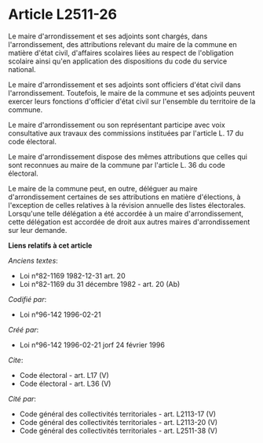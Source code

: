 # Article L2511-26

Le maire d'arrondissement et ses adjoints sont chargés, dans l'arrondissement, des attributions relevant du maire de la
commune en matière d'état civil, d'affaires scolaires liées au respect de l'obligation scolaire ainsi qu'en application des
dispositions du code du service national. 

Le maire d'arrondissement et ses adjoints sont officiers d'état civil dans l'arrondissement. Toutefois, le maire de la
commune et ses adjoints peuvent exercer leurs fonctions d'officier d'état civil sur l'ensemble du territoire de la commune. 

Le maire d'arrondissement ou son représentant participe avec voix consultative aux travaux des commissions instituées par
l'article L. 17 du code électoral. 

Le maire d'arrondissement dispose des mêmes attributions que celles qui sont reconnues au maire de la commune par l'article
L. 36 du code électoral. 

Le maire de la commune peut, en outre, déléguer au maire d'arrondissement certaines de ses attributions en matière
d'élections, à l'exception de celles relatives à la révision annuelle des listes électorales. Lorsqu'une telle délégation a
été accordée à un maire d'arrondissement, cette délégation est accordée de droit aux autres maires d'arrondissement sur leur
demande.

**Liens relatifs à cet article**

_Anciens textes_:

  - Loi n°82-1169 1982-12-31 art. 20
  - Loi n°82-1169 du 31 décembre 1982 - art. 20 (Ab)

_Codifié par_:

  - Loi n°96-142 1996-02-21

_Créé par_:

  - Loi n°96-142 1996-02-21 jorf 24 février 1996

_Cite_:

  - Code électoral - art. L17 (V)
  - Code électoral - art. L36 (V)

_Cité par_:

  - Code général des collectivités territoriales - art. L2113-17 (V)
  - Code général des collectivités territoriales - art. L2113-20 (V)
  - Code général des collectivités territoriales - art. L2511-38 (V)
